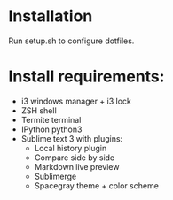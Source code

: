 # Installation
Run setup.sh to configure dotfiles.

# Install requirements:
* i3 windows manager + i3 lock
* ZSH shell
* Termite terminal 
* IPython python3
* Sublime text 3 with plugins:
	* Local history plugin
	* Compare side by side
	* Markdown live preview
	* Sublimerge
	* Spacegray theme + color scheme